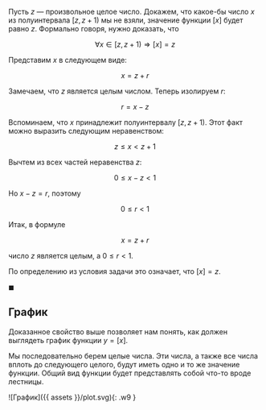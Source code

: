 Пусть $z$ — произвольное целое число. Докажем, что какое-бы число $x$ из полуинтервала $[z, z+1)$ мы не взяли, значение функции $[x]$ будет равно $z$. Формально говоря, нужно доказать, что

$$ \forall x \in [z, z+1) \Rightarrow [x] = z $$

Представим $x$ в следующем виде:

$$ x = z + r $$

Замечаем, что $z$ является целым числом. Теперь изолируем $r$:

$$ r = x - z $$

Вспоминаем, что $x$ принадлежит полуинтервалу $[z, z+1)$. Этот факт можно выразить следующим неравенством:

$$ z \leq x < z +1 $$

Вычтем из всех частей неравенства $z$:

$$ 0 \leq x - z < 1 $$

Но $x-z=r$, поэтому

$$ 0 \leq r < 1 $$

Итак, в формуле

$$ x = z + r $$

число $z$ является целым, а $0 \leq r < 1$.

По определению из условия задачи это означает, что $[x] = z$.

$\blacksquare$

## График

Доказанное свойство выше позволяет нам понять, как должен выглядеть график функции $y=[x]$.

Мы последовательно берем целые числа. Эти числа, а также все числа вплоть до следующего целого, будут иметь одно и то же значение функции. Общий вид функции будет представлять собой что-то вроде лестницы.

![График]({{ assets }}/plot.svg){: .w9 }